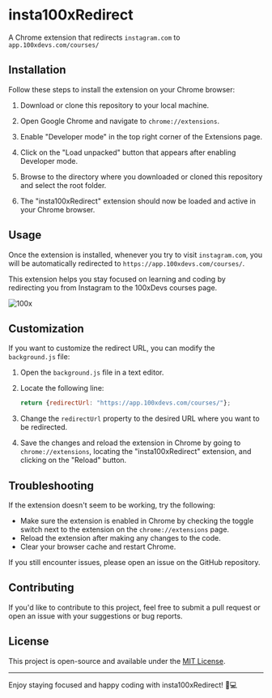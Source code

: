 # insta100xRedirect

A Chrome extension that redirects `instagram.com` to `app.100xdevs.com/courses/`

## Installation

Follow these steps to install the extension on your Chrome browser:

1. Download or clone this repository to your local machine.

2. Open Google Chrome and navigate to `chrome://extensions`.

3. Enable "Developer mode" in the top right corner of the Extensions page.

4. Click on the "Load unpacked" button that appears after enabling Developer mode.

5. Browse to the directory where you downloaded or cloned this repository and select the root folder.

6. The "insta100xRedirect" extension should now be loaded and active in your Chrome browser.

## Usage

Once the extension is installed, whenever you try to visit `instagram.com`, you will be automatically redirected to `https://app.100xdevs.com/courses/`.

This extension helps you stay focused on learning and coding by redirecting you from Instagram to the 100xDevs courses page.

![100x](https://github.com/iamabhaymittal/insta100xRedirect/assets/36734498/b0ef249f-4e64-4d21-8ffd-0d2b828be1dd)

## Customization

If you want to customize the redirect URL, you can modify the `background.js` file:

1. Open the `background.js` file in a text editor.

2. Locate the following line:

   ```javascript
   return {redirectUrl: "https://app.100xdevs.com/courses/"};
   ```

3. Change the `redirectUrl` property to the desired URL where you want to be redirected.

4. Save the changes and reload the extension in Chrome by going to `chrome://extensions`, locating the "insta100xRedirect" extension, and clicking on the "Reload" button.

## Troubleshooting

If the extension doesn't seem to be working, try the following:

- Make sure the extension is enabled in Chrome by checking the toggle switch next to the extension on the `chrome://extensions` page.
- Reload the extension after making any changes to the code.
- Clear your browser cache and restart Chrome.

If you still encounter issues, please open an issue on the GitHub repository.

## Contributing

If you'd like to contribute to this project, feel free to submit a pull request or open an issue with your suggestions or bug reports.

## License

This project is open-source and available under the [MIT License](LICENSE).

---

Enjoy staying focused and happy coding with insta100xRedirect! 🚀💻
